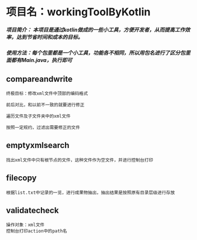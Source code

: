 # 项目名：workingToolByKotlin

##### 项目简介： 本项目是通过kotlin做成的一些小工具，方便开发者，从而提高工作效率，达到节省时间和成本的目标。

##### 使用方法：每个包里都是一个小工具，功能各不相同，所以用包名进行了区分包里面都有Main.java，执行即可

## compareandwrite

```
终极目标：修改xml文件中顶部的编码格式

前后对比，和以前不一致的就要进行修正

遍历文件及子文件夹中的xml文件

按照一定规约，过滤出需要修正的文件
```

## emptyxmlsearch

```
找出xml文件中只有根节点的文件，这种文件作为空文件，并进行控制台打印
```

## filecopy

```
根据list.txt中记录的一览，进行成果物抽出，抽出结果是按照原有目录层级进行存放
```

## validatecheck

```
操作对象：xml文件
控制台打印action中的path名
```